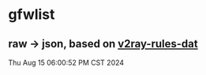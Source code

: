 # gfwlist
## raw -> json, based on [v2ray-rules-dat](https://github.com/Loyalsoldier/v2ray-rules-dat)
Thu Aug 15 06:00:52 PM CST 2024

